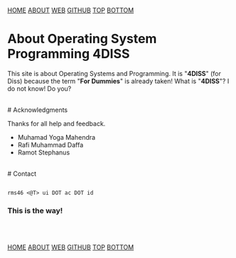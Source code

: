 ---
---
[HOME](index.md)
[ABOUT](README.md)
[WEB](https://osp4diss.vlsm.org/)
[GITHUB](https://github.com/os2xx/osp4diss)
[TOP](#)
[BOTTOM](#endofpage)

# About Operating System Programming 4DISS

This site is about Operating Systems and Programming.
It is "**4DISS**" (for Diss) because the term "**For Dummies**" is already taken!
What is "**4DISS**"?  I do not know!  Do you?

<br>
# Acknowledgments

Thanks for all help and feedback.
* Muhamad Yoga Mahendra
* Rafi Muhammad Daffa
* Ramot Stephanus

<br>
# Contact

```

rms46 <@T> ui DOT ac DOT id

```

### This is the way!


<br id="endofpage"><br>

[HOME](index.md)
[ABOUT](README.md)
[WEB](https://osp4diss.vlsm.org/)
[GITHUB](https://github.com/os2xx/osp4diss)
[TOP](#)
[BOTTOM](#endofpage)
<br>

